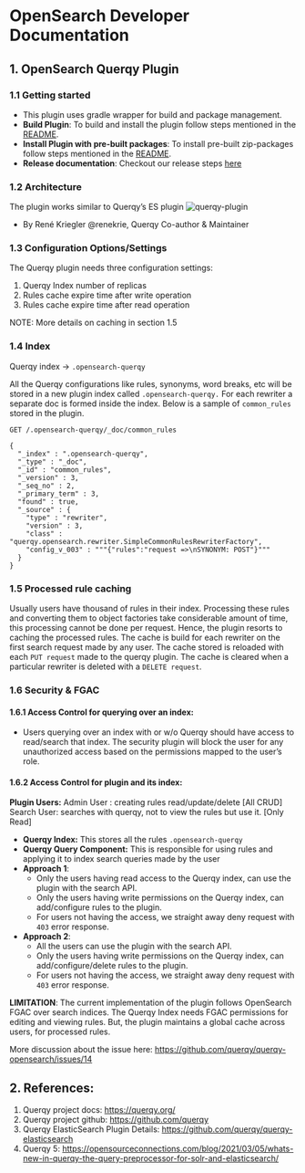 # OpenSearch Developer Documentation

## 1. OpenSearch Querqy Plugin

### 1.1 Getting started

* This plugin uses gradle wrapper for build and package management. 
* **Build Plugin**: To build and install the plugin follow steps mentioned in the [README](../README.md#installation-with-local-build).
* **Install Plugin with pre-built packages**: To install pre-built zip-packages follow steps mentioned in the [README](../README.md#installation-with-released-zip-packages).
* **Release documentation**: Checkout our release steps [here](../RELEASING.md)

### 1.2 Architecture

The plugin works similar to Querqy’s ES plugin
![querqy-plugin](https://user-images.githubusercontent.com/4348487/177487716-3f719d70-99ba-49bf-98d9-b651e0d38b61.jpg)


* By René Kriegler @renekrie, Querqy Co-author & Maintainer

### 1.3 Configuration Options/Settings

The Querqy plugin needs three configuration settings:

1. Querqy Index number of replicas
2. Rules cache expire time after write operation
3. Rules cache expire time after read operation

NOTE: More details on caching in section 1.5

### 1.4 Index

Querqy index →  `.opensearch-querqy`

All the Querqy configurations like rules, synonyms, word breaks, etc will be stored in a new plugin index called `.opensearch-querqy.` For each rewriter a separate doc is formed inside the index. Below is a sample of `common_rules` stored in the plugin.

```
GET /.opensearch-querqy/_doc/common_rules

{
  "_index" : ".opensearch-querqy",
  "_type" : "_doc",
  "_id" : "common_rules",
  "_version" : 3,
  "_seq_no" : 2,
  "_primary_term" : 3,
  "found" : true,
  "_source" : {
    "type" : "rewriter",
    "version" : 3,
    "class" : "querqy.opensearch.rewriter.SimpleCommonRulesRewriterFactory",
    "config_v_003" : """{"rules":"request =>\nSYNONYM: POST"}"""
  }
}
```

### 1.5 Processed rule caching

Usually users have thousand of rules in their index. Processing these rules and converting them to object factories take considerable amount of time, this processing cannot be done per request. Hence, the plugin resorts to caching the processed rules. The cache is build for each rewriter on the first search request made by any user. The cache stored is reloaded with each `PUT request` made to the querqy plugin. The cache is cleared when a particular rewriter is deleted with a `DELETE request`.

### 1.6 Security & FGAC

#### 1.6.1 Access Control for querying over an index:

* Users querying over an index with or w/o Querqy should have access to read/search that index. The security plugin will block the user for any unauthorized access based on the permissions mapped to the user’s role.

#### 1.6.2 Access Control for plugin and its index:

**Plugin Users:**
Admin User : creating rules read/update/delete [All CRUD]
Search User:  searches with querqy, not to view the rules but use it. [Only Read]


* **Querqy Index:** This stores all the rules `.opensearch-querqy`
* **Querqy Query Component:** This is responsible for using rules and applying it to index search queries made by the user
* **Approach 1**:
    * Only the users having read access to the Querqy index, can use the plugin with the search API.
    * Only the users having write permissions on the Querqy index, can add/configure rules to the plugin.
    * For users not having the access, we straight away deny request with `403` error response.
* **Approach 2**:
    * All the users can use the plugin with the search API.
    * Only the users having write permissions on the Querqy index, can add/configure/delete rules to the plugin.
    * For users not having the access, we straight away deny request with `403` error response.

**LIMITATION**: The current implementation of the plugin follows OpenSearch FGAC over search indices. 
The Querqy Index needs FGAC permissions for editing and viewing rules. But, the plugin maintains a global cache across users, for processed rules.

More discussion about the issue here: https://github.com/querqy/querqy-opensearch/issues/14

## 2. References:

1. Querqy project docs: https://querqy.org/
2. Querqy project github: https://github.com/querqy
3. Querqy ElasticSearch Plugin Details: https://github.com/querqy/querqy-elasticsearch
5. Querqy 5: https://opensourceconnections.com/blog/2021/03/05/whats-new-in-querqy-the-query-preprocessor-for-solr-and-elasticsearch/















